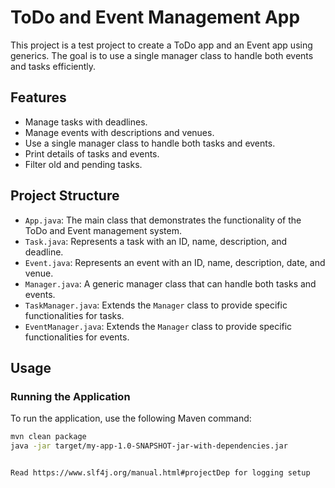 # ToDo and Event Management App

This project is a test project to create a ToDo app and an Event app using generics. The goal is to use a single manager class to handle both events and tasks efficiently.

## Features

- Manage tasks with deadlines.
- Manage events with descriptions and venues.
- Use a single manager class to handle both tasks and events.
- Print details of tasks and events.
- Filter old and pending tasks.

## Project Structure

- `App.java`: The main class that demonstrates the functionality of the ToDo and Event management system.
- `Task.java`: Represents a task with an ID, name, description, and deadline.
- `Event.java`: Represents an event with an ID, name, description, date, and venue.
- `Manager.java`: A generic manager class that can handle both tasks and events.
- `TaskManager.java`: Extends the `Manager` class to provide specific functionalities for tasks.
- `EventManager.java`: Extends the `Manager` class to provide specific functionalities for events.

## Usage

### Running the Application

To run the application, use the following Maven command:

```sh
mvn clean package
java -jar target/my-app-1.0-SNAPSHOT-jar-with-dependencies.jar


Read https://www.slf4j.org/manual.html#projectDep for logging setup 
